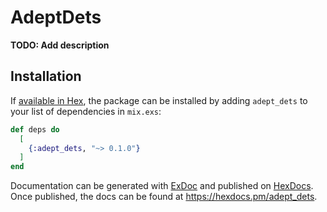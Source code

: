 # AdeptDets

**TODO: Add description**

## Installation

If [available in Hex](https://hex.pm/docs/publish), the package can be installed
by adding `adept_dets` to your list of dependencies in `mix.exs`:

```elixir
def deps do
  [
    {:adept_dets, "~> 0.1.0"}
  ]
end
```

Documentation can be generated with [ExDoc](https://github.com/elixir-lang/ex_doc)
and published on [HexDocs](https://hexdocs.pm). Once published, the docs can
be found at <https://hexdocs.pm/adept_dets>.

